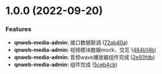 # 1.0.0 (2022-09-20)


### Features

* **qnweb-media-admin:** 接口数据联调 ([72ab40a](https://github.com/qbox/QNSolutions_Web/commit/72ab40ac6e67adb3a89b85ea219b393fd919c2c2))
* **qnweb-media-admin:** 视频模块数据mock、交互 ([484b14b](https://github.com/qbox/QNSolutions_Web/commit/484b14b854b41eb74df397157156c3b98085a19c))
* **qnweb-media-admin:** 音频wave播放器组件完成 ([2e93fdb](https://github.com/qbox/QNSolutions_Web/commit/2e93fdb19172b0e157aa97f5cdd411647ed517ff))
* **qnweb-media-admin:** 组件完成 ([5ceb4cb](https://github.com/qbox/QNSolutions_Web/commit/5ceb4cb9c8752cfb1c7230c577449db9d544abd0))



